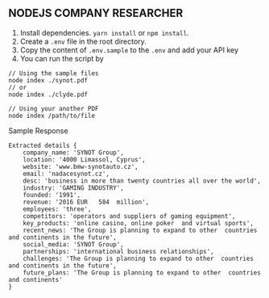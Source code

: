 ## NODEJS COMPANY RESEARCHER

1. Install dependencies. `yarn install` or `npm install`.
2. Create a `.env` file in the root directory.
3. Copy the content of `.env.sample` to the `.env` and add your API key
4. You can run the script by
```
// Using the sample files
node index ./synot.pdf
// or
node index ./clyde.pdf

// Using your another PDF
node index /path/to/file

```
Sample Response
```
Extracted details {
    company_name: 'SYNOT Group',
    location: '4000 Limassol, Cyprus',
    website: 'www.bmw-synotauto.cz',
    email: 'nadacesynot.cz',
    desc: 'business in more than twenty countries all over the world',  
    industry: 'GAMING INDUSTRY',
    founded: '1991',
    revenue: '2016 EUR   584  million',
    employees: 'three',
    competitors: 'operators and suppliers of gaming equipment',
    key_products: 'online casino, online poker  and virtual sports',    
    recent_news: 'The Group is planning to expand to other  countries and continents in the future',
    social_media: 'SYNOT Group',
    partnerships: 'international business relationships',
    challenges: 'The Group is planning to expand to other  countries and continents in the future',
    future_plans: 'The Group is planning to expand to other  countries and continents'
}
```